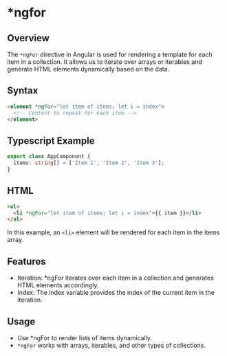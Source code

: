 # *ngfor

## Overview
The `*ngFor` directive in Angular is used for rendering a template for each item in a collection. It allows us to iterate over arrays or iterables and generate HTML elements dynamically based on the data.

## Syntax
```html
<element *ngFor="let item of items; let i = index">
  <!-- Content to repeat for each item -->
</element>
```

## Typescript Example
```typescript
export class AppComponent {
  items: string[] = ['Item 1', 'Item 2', 'Item 3'];
}
```

## HTML
```html
<ul>
  <li *ngFor="let item of items; let i = index">{{ item }}</li>
</ul>
```

In this example, an `<li>` element will be rendered for each item in the items array.

## Features
- Iteration: *ngFor iterates over each item in a collection and generates HTML elements accordingly.
- Index: The index variable provides the index of the current item in the iteration.

## Usage
 - Use *ngFor to render lists of items dynamically.
 - `*ngFor` works with arrays, iterables, and other types of collections.

